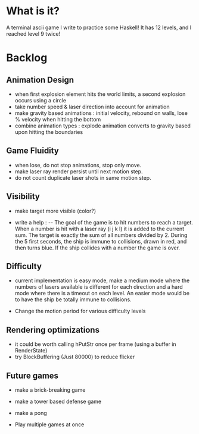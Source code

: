 # What is it?

A terminal ascii game I write to practice some Haskell! It has 12 levels, and I reached level 9 twice!

# Backlog

## Animation Design
- when first explosion element hits the world limits, a second explosion occurs using a circle
- take number speed & laser direction into account for animation
- make gravity based animations : initial velocity, rebound on walls, lose % velocity when hitting the bottom
- combine animation types : explode animation converts to gravity based upon hitting the boundaries

## Game Fluidity
- when lose, do not stop animations, stop only move.
- make laser ray render persist until next motion step.
- do not count duplicate laser shots in same motion step.

## Visibility
- make target more visible (color?)

- write a help :
 -- The goal of the game is to hit numbers to reach a target. When a number is hit with a laser ray (i j k l) it is added to the current sum. The target is exactly the sum of all numbers divided by 2.
During the 5 first seconds, the ship is immune to collisions, drawn in red, and then turns blue. If the ship collides
with a number the game is over.

## Difficulty
- current implementation is easy mode, make a medium mode where the
numbers of lasers available is different for each direction
and a hard mode where there is a timeout on each level.
An easier mode would be to have the ship be totally immune to collisions.

- Change the motion period for various difficulty levels

## Rendering optimizations
- it could be worth calling hPutStr once per frame (using a buffer in RenderState)
- try BlockBuffering (Just 80000) to reduce flicker

## Future games
- make a brick-breaking game
- make a tower based defense game
- make a pong

- Play multiple games at once
